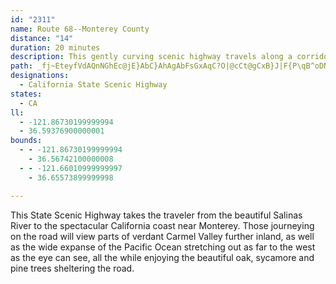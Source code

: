 ```yaml
---
id: "2311"
name: Route 68--Monterey County
distance: "14"
duration: 20 minutes
description: This gently curving scenic highway travels along a corridor of oak, sycamore, and pine trees with views of Mt. Toro.
path: _fj~EteyfVdAQnNGhEc@jE}AbC}AhAgAbFsGxAqC?O|@cCt@gCxB}J|F{P\qB^oDNeE?mDOoDyAgQCaBLaFPqAdO{q@v@mFTuE?mESyEQqBkB{Je@{DIsB?gCLyBd@qD\yAhBaF~B_EhBaBfJsGpEuDlCgDbKuNvA_DhAeDn@{C^eCNmBx@sX^kDzDuWfMuhAXmFKuFYcD{CeSKaDBkCNsB^gCx@wCbI{Rr@{Bb@aCPmBBmEmAqWk@cEo@yBy@oBqFkIoAaC_AoCq@iEOwDBeA|Awu@TeFrBoUNaED_EOaDUaCoQeoAsCcLiCsGaFyJ{NqWwA_D_@aCO{AEsEkAsTg@qEo@eDw@mCq@eBaJwRqI{RgBkC_AcAiByAiCkAgFaAgEqAeB_A{BmBw\md@gLoSyByCsBsB_HsEiJaFaA}@ck@e]aEyBwbAae@sToKkA_A_CyB_DmEmWyf@qJiQcCgFiDqF}AaBoAgAqG_EsHaEwAk@aq@wR_UsGsr@wP
designations:
  - California State Scenic Highway
states:
  - CA
ll:
  - -121.86730199999994
  - 36.59376900000001
bounds:
  - - -121.86730199999994
    - 36.56742100000008
  - - -121.66010999999997
    - 36.65573899999998

---
```


This State Scenic Highway takes the traveler from the beautiful Salinas River to the spectacular California coast near Monterey.  Those journeying on the road will view parts of verdant Carmel Valley further inland, as well as the wide expanse of the Pacific Ocean stretching out as far to the west as the eye can see, all the while enjoying the beautiful oak, sycamore and pine trees sheltering the road.
